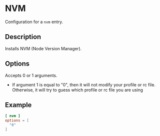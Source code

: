 # NVM

Configuration for a `nvm` entry.

## Description

Installs NVM (Node Version Manager).

## Options

Accepts 0 or 1 arguments.

- If argument 1 is equal to "0", then it will not modify your profile or rc file. Otherwise, it will try to guess which profile or rc file you are using

## Example

```toml
[ nvm ]
options = [
  "0"
]
```
